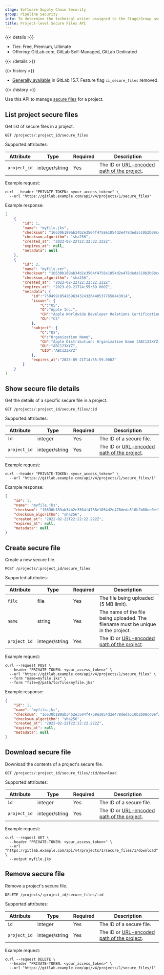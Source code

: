 ```yaml
---
stage: Software Supply Chain Security
group: Pipeline Security
info: To determine the technical writer assigned to the Stage/Group associated with this page, see https://handbook.gitlab.com/handbook/product/ux/technical-writing/#assignments
title: Project-level Secure Files API
---
```


{{< details >}}

- Tier: Free, Premium, Ultimate
- Offering: GitLab.com, GitLab Self-Managed, GitLab Dedicated

{{< /details >}}

{{< history >}}

- [Generally available](https://gitlab.com/gitlab-org/gitlab/-/issues/350748) in GitLab 15.7. Feature flag `ci_secure_files` removed.

{{< /history >}}

Use this API to manage [secure files](../ci/secure_files/_index.md) for a project.

## List project secure files

Get list of secure files in a project.

```plaintext
GET /projects/:project_id/secure_files
```

Supported attributes:

| Attribute    | Type           | Required | Description |
|--------------|----------------|----------|-------------|
| `project_id` | integer/string | Yes      | The ID or [URL-encoded path of the project](rest/_index.md#namespaced-paths). |

Example request:

```shell
curl --header "PRIVATE-TOKEN: <your_access_token>" \
  --url "https://gitlab.example.com/api/v4/projects/1/secure_files"
```

Example response:

```json
[
    {
        "id": 1,
        "name": "myfile.jks",
        "checksum": "16630b189ab34b2e3504f4758e1054d2e478deda510b2b08cc0ef38d12e80aac",
        "checksum_algorithm": "sha256",
        "created_at": "2022-02-22T22:22:22.222Z",
        "expires_at": null,
        "metadata": null
    },
    {
        "id": 2,
        "name": "myfile.cer",
        "checksum": "16630b189ab34b2e3504f4758e1054d2e478deda510b2b08cc0ef38d12e80aa2",
        "checksum_algorithm": "sha256",
        "created_at": "2022-02-22T22:22:22.222Z",
        "expires_at": "2023-09-21T14:55:59.000Z",
        "metadata": {
            "id":"75949910542696343243264405377658443914",
            "issuer": {
                "C":"US",
                "O":"Apple Inc.",
                "CN":"Apple Worldwide Developer Relations Certification Authority",
                "OU":"G3"
            },
            "subject": {
                "C":"US",
                "O":"Organization Name",
                "CN":"Apple Distribution: Organization Name (ABC123XYZ)",
                "OU":"ABC123XYZ",
                "UID":"ABC123XYZ"
            },
            "expires_at":"2023-09-21T14:55:59.000Z"
        }
    }
]
```

## Show secure file details

Get the details of a specific secure file in a project.

```plaintext
GET /projects/:project_id/secure_files/:id
```

Supported attributes:

| Attribute    | Type           | Required | Description |
|--------------|----------------|----------|-------------|
| `id`         | integer        | Yes      | The ID of a secure file. |
| `project_id` | integer/string | Yes      | The ID or [URL-encoded path of the project](rest/_index.md#namespaced-paths). |

Example request:

```shell
curl --header "PRIVATE-TOKEN: <your_access_token>" \
  --url "https://gitlab.example.com/api/v4/projects/1/secure_files/1"
```

Example response:

```json
{
    "id": 1,
    "name": "myfile.jks",
    "checksum": "16630b189ab34b2e3504f4758e1054d2e478deda510b2b08cc0ef38d12e80aac",
    "checksum_algorithm": "sha256",
    "created_at": "2022-02-22T22:22:22.222Z",
    "expires_at": null,
    "metadata": null
}
```

## Create secure file

Create a new secure file.

```plaintext
POST /projects/:project_id/secure_files
```

Supported attributes:

| Attribute       | Type           | Required | Description |
|-----------------|----------------|----------|-------------|
| `file`          | file           | Yes      | The file being uploaded (5 MB limit). |
| `name`          | string         | Yes      | The name of the file being uploaded. The filename must be unique in the project. |
| `project_id`    | integer/string | Yes      | The ID or [URL-encoded path of the project](rest/_index.md#namespaced-paths). |

Example request:

```shell
curl --request POST \
  --header "PRIVATE-TOKEN: <your_access_token>" \
  --url "https://gitlab.example.com/api/v4/projects/1/secure_files" \
  --form "name=myfile.jks" \
  --form "file=@/path/to/file/myfile.jks"
```

Example response:

```json
{
    "id": 1,
    "name": "myfile.jks",
    "checksum": "16630b189ab34b2e3504f4758e1054d2e478deda510b2b08cc0ef38d12e80aac",
    "checksum_algorithm": "sha256",
    "created_at": "2022-02-22T22:22:22.222Z",
    "expires_at": null,
    "metadata": null
}
```

## Download secure file

Download the contents of a project's secure file.

```plaintext
GET /projects/:project_id/secure_files/:id/download
```

Supported attributes:

| Attribute    | Type           | Required | Description |
|--------------|----------------|----------|-------------|
| `id`         | integer        | Yes      | The ID of a secure file. |
| `project_id` | integer/string | Yes      | The ID or [URL-encoded path of the project](rest/_index.md#namespaced-paths). |

Example request:

```shell
curl --request GET \
  --header "PRIVATE-TOKEN: <your_access_token>" \
  --url "https://gitlab.example.com/api/v4/projects/1/secure_files/1/download" \
  --output myfile.jks
```

## Remove secure file

Remove a project's secure file.

```plaintext
DELETE /projects/:project_id/secure_files/:id
```

Supported attributes:

| Attribute    | Type           | Required | Description |
|--------------|----------------|----------|-------------|
| `id`         | integer        | Yes      | The ID of a secure file. |
| `project_id` | integer/string | Yes      | The ID or [URL-encoded path of the project](rest/_index.md#namespaced-paths). |

Example request:

```shell
curl --request DELETE \
  --header "PRIVATE-TOKEN: <your_access_token>" \
  --url "https://gitlab.example.com/api/v4/projects/1/secure_files/1"
```
